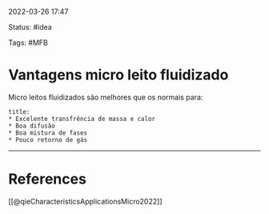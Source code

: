  2022-03-26  17:47

Status: #idea

Tags: #MFB 

# Vantagens micro leito fluidizado

Micro leitos fluidizados são melhores que os normais para:
```ad-note
title:
* Excelente transfrência de massa e calor
* Boa difusão
* Boa mistura de fases
* Pouco retorno de gás 
```






---
# References
[[@qieCharacteristicsApplicationsMicro2022]]
